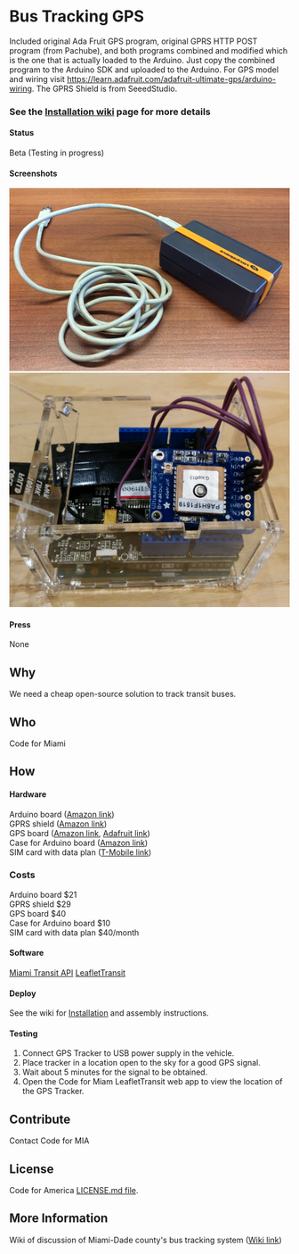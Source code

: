 # Bus Tracking GPS

Included original Ada Fruit GPS program, original GPRS HTTP POST program (from Pachube), and both programs combined and modified
which is the one that is actually loaded to the Arduino.
Just copy the combined program to the Arduino SDK and uploaded to the Arduino.
For GPS model and wiring visit https://learn.adafruit.com/adafruit-ultimate-gps/arduino-wiring.
The GPRS Shield is from SeeedStudio.

### See the [Installation wiki](https://github.com/herrdragon/busTrackingGps/wiki/Installation) page for more details

#### Status

Beta (Testing in progress)

#### Screenshots

![GPS Tracker 1](https://github.com/qtrandev/busTrackingGps/blob/master/images/GPS-Tracker1.jpg)  ![GPS Tracker 2](https://github.com/qtrandev/busTrackingGps/blob/master/images/GPS-Tracker2.jpg) 

#### Press

None

## Why

We need a cheap open-source solution to track transit buses.

## Who

Code for Miami

## How
#### Hardware

Arduino board ([Amazon link](http://www.amazon.com/gp/product/B008GRTSV6))  
GPRS shield ([Amazon link](http://www.amazon.com/gp/product/B00BOZ8K6Q))  
GPS board ([Amazon link](http://www.amazon.com/gp/product/B00GLW4016), [Adafruit link](http://www.adafruit.com/products/746))  
Case for Arduino board ([Amazon link](http://www.amazon.com/gp/product/B003ZKJNVY/))  
SIM card with data plan ([T-Mobile link](http://explore.t-mobile.com/unlimited-prepaid-plans))  

### Costs

Arduino board $21  
GPRS shield $29  
GPS board $40  
Case for Arduino board $10  
SIM card with data plan $40/month  

#### Software

[Miami Transit API](https://github.com/CyberStrike/miami-transit-api)
[LeafletTransit](https://github.com/Code-for-Miami/LeafletTransit)

#### Deploy

See the wiki for [Installation](../../wiki/Installation) and assembly instructions.

#### Testing

1) Connect GPS Tracker to USB power supply in the vehicle.  
2) Place tracker in a location open to the sky for a good GPS signal.  
3) Wait about 5 minutes for the signal to be obtained.  
4) Open the Code for Miam LeafletTransit web app to view the location of the GPS Tracker.  

## Contribute

Contact Code for MIA

## License
Code for America [LICENSE.md file](https://github.com/codeforamerica/ceviche-cms/blob/master/LICENCE.md).

## More Information

Wiki of discussion of Miami-Dade county's bus tracking system ([Wiki link](https://github.com/herrdragon/busTrackingGps/wiki))  
